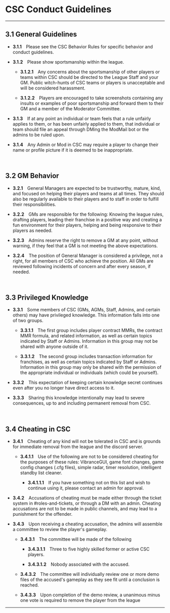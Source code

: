 # CSC Conduct Guidelines

---

## 3.1	General Guidelines

- **3.1.1**&emsp;Please see the CSC Behavior Rules for specific behavior and conduct guidelines.

- **3.1.2**&emsp;Please show sportsmanship within the league.

    - **3.1.2.1**&emsp;Any concerns about the sportsmanship of other players or teams within CSC should be directed to the League Staff and your GM. Public witch-hunts of CSC teams or players is unacceptable and will be considered harassment.

    - **3.1.2.2**&emsp;Players are encouraged to take screenshots containing any insults or examples of poor sportsmanship and forward them to their GM and a member of the Moderator Committee.

- **3.1.3**&emsp;If at any point an individual or team feels that a rule unfairly applies to them, or has been unfairly applied to them, that individual or team should file an appeal through DMing the ModMail bot or the admins to be ruled upon.

- **3.1.4**&emsp;Any Admin or Mod in CSC may require a player to change their name or profile picture if it is deemed to be inappropriate.

&emsp;

## 3.2	GM Behavior

- **3.2.1**&emsp;General Managers are expected to be trustworthy, mature, kind, and focused on helping their players and teams at all times. They should also be regularly available to their players and to staff in order to fulfill their responsibilities.

- **3.2.2**&emsp;GMs are responsible for the following: Knowing the league rules, drafting players, leading their franchise in a positive way and creating a fun environment for their players, helping and being responsive to their players as needed.

- **3.2.3**&emsp;Admins reserve the right to remove a GM at any point, without warning, if they feel that a GM is not meeting the above expectations.

- **3.2.4**&emsp;The position of General Manager is considered a privilege, not a right, for all members of CSC who achieve the position. All GMs are reviewed following incidents of concern and after every season, if needed.

&emsp;

## 3.3	Privileged Knowledge

- **3.3.1**&emsp;Some members of CSC (GMs, AGMs, Staff, Admins, and certain others) may have privileged knowledge. This information falls into one of two groups.

    - **3.3.1.1**&emsp;The first group includes player contract MMRs, the contract MMR formula, and related information, as well as certain topics indicated by Staff or Admins. Information in this group may not be shared with anyone outside of it.

    - **3.3.1.2**&emsp;The second group includes transaction information for franchises, as well as certain topics indicated by Staff or Admins. Information in this group may only be shared with the permission of the appropriate individual or individuals (which could be yourself).

- **3.3.2**&emsp;This expectation of keeping certain knowledge secret continues even after you no longer have direct access to it.

- **3.3.3**&emsp;Sharing this knowledge intentionally may lead to severe consequences, up to and including permanent removal from CSC.

&emsp;

## 3.4	Cheating in CSC

- **3.4.1**&emsp;Cheating of any kind will not be tolerated in CSC and is grounds for immediate removal from the league and the discord server.

    - **3.4.1.1**&emsp;Use of the following are not to be considered cheating for the purposes of these rules: VibranceGUI, game font changes, game config changes (.cfg files), simple radar, timer resolution, intelligent standby list cleaner. 

        - **3.4.1.1.1**&emsp;If you have something not on this list and wish to continue using it, please contact an admin for approval.

- **3.4.2**&emsp;Accusations of cheating must be made either through the ticket system in #roles-and-tickets, or through a DM with an admin. Cheating accusations are not to be made in public channels, and may lead to a punishment for the offender.

- **3.4.3**&emsp;Upon receiving a cheating accusation, the admins will assemble a committee to review the player's gameplay.

    - **3.4.3.1**&emsp;The committee will be made of the following

        - **3.4.3.1.1**&emsp;Three to five highly skilled former or active CSC players.

        - **3.4.3.1.2**&emsp;Nobody associated with the accused.

    - **3.4.3.2**&emsp;The committee will individually review one or more demo files of the accused's gameplay as they see fit until a conclusion is reached.

    - **3.4.3.3**&emsp;Upon completion of the demo review, a unanimous minus one vote is required to remove the player from the league

---
